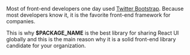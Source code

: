 Most of front-end developers one day used [Twitter Bootstrap](http://getbootstrap.com). Because most developers know it, it is the favorite front-end framework for companies.

This is why **$PACKAGE_NAME** is the best library for sharing React UI globally and this is the main reason why it is a solid front-end library candidate for your organization.
